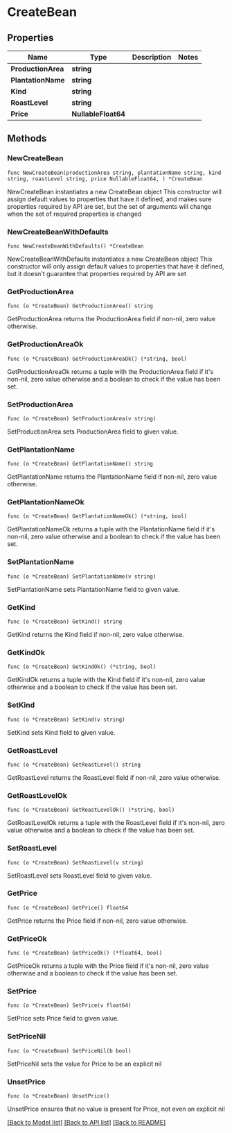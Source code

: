# CreateBean

## Properties

Name | Type | Description | Notes
------------ | ------------- | ------------- | -------------
**ProductionArea** | **string** |  | 
**PlantationName** | **string** |  | 
**Kind** | **string** |  | 
**RoastLevel** | **string** |  | 
**Price** | **NullableFloat64** |  | 

## Methods

### NewCreateBean

`func NewCreateBean(productionArea string, plantationName string, kind string, roastLevel string, price NullableFloat64, ) *CreateBean`

NewCreateBean instantiates a new CreateBean object
This constructor will assign default values to properties that have it defined,
and makes sure properties required by API are set, but the set of arguments
will change when the set of required properties is changed

### NewCreateBeanWithDefaults

`func NewCreateBeanWithDefaults() *CreateBean`

NewCreateBeanWithDefaults instantiates a new CreateBean object
This constructor will only assign default values to properties that have it defined,
but it doesn't guarantee that properties required by API are set

### GetProductionArea

`func (o *CreateBean) GetProductionArea() string`

GetProductionArea returns the ProductionArea field if non-nil, zero value otherwise.

### GetProductionAreaOk

`func (o *CreateBean) GetProductionAreaOk() (*string, bool)`

GetProductionAreaOk returns a tuple with the ProductionArea field if it's non-nil, zero value otherwise
and a boolean to check if the value has been set.

### SetProductionArea

`func (o *CreateBean) SetProductionArea(v string)`

SetProductionArea sets ProductionArea field to given value.


### GetPlantationName

`func (o *CreateBean) GetPlantationName() string`

GetPlantationName returns the PlantationName field if non-nil, zero value otherwise.

### GetPlantationNameOk

`func (o *CreateBean) GetPlantationNameOk() (*string, bool)`

GetPlantationNameOk returns a tuple with the PlantationName field if it's non-nil, zero value otherwise
and a boolean to check if the value has been set.

### SetPlantationName

`func (o *CreateBean) SetPlantationName(v string)`

SetPlantationName sets PlantationName field to given value.


### GetKind

`func (o *CreateBean) GetKind() string`

GetKind returns the Kind field if non-nil, zero value otherwise.

### GetKindOk

`func (o *CreateBean) GetKindOk() (*string, bool)`

GetKindOk returns a tuple with the Kind field if it's non-nil, zero value otherwise
and a boolean to check if the value has been set.

### SetKind

`func (o *CreateBean) SetKind(v string)`

SetKind sets Kind field to given value.


### GetRoastLevel

`func (o *CreateBean) GetRoastLevel() string`

GetRoastLevel returns the RoastLevel field if non-nil, zero value otherwise.

### GetRoastLevelOk

`func (o *CreateBean) GetRoastLevelOk() (*string, bool)`

GetRoastLevelOk returns a tuple with the RoastLevel field if it's non-nil, zero value otherwise
and a boolean to check if the value has been set.

### SetRoastLevel

`func (o *CreateBean) SetRoastLevel(v string)`

SetRoastLevel sets RoastLevel field to given value.


### GetPrice

`func (o *CreateBean) GetPrice() float64`

GetPrice returns the Price field if non-nil, zero value otherwise.

### GetPriceOk

`func (o *CreateBean) GetPriceOk() (*float64, bool)`

GetPriceOk returns a tuple with the Price field if it's non-nil, zero value otherwise
and a boolean to check if the value has been set.

### SetPrice

`func (o *CreateBean) SetPrice(v float64)`

SetPrice sets Price field to given value.


### SetPriceNil

`func (o *CreateBean) SetPriceNil(b bool)`

 SetPriceNil sets the value for Price to be an explicit nil

### UnsetPrice
`func (o *CreateBean) UnsetPrice()`

UnsetPrice ensures that no value is present for Price, not even an explicit nil

[[Back to Model list]](../README.md#documentation-for-models) [[Back to API list]](../README.md#documentation-for-api-endpoints) [[Back to README]](../README.md)


